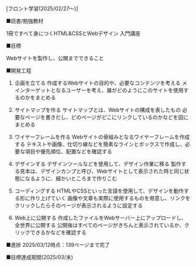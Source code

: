 [フロント学習(2025/02/27～)]

■読書/勉強教材

1冊ですべて身につくHTML&CSSとWebデザイン 入門講座

■目標

Webサイトを製作し、公開までできること

■開発工程
1. 企画を立てる
作成するWebサイトの目的や、必要なコンテンツを考える
メインターゲットとなるユーザーを考え、誰がどのようにこのサイトを使用するのかをまとめる

2. サイトマップを作る
サイトマップとは、Webサイトの構成を表したもの
必要なページを書きだし、どのページがどこにリンクしているのかなどを図にまとめる

3. ワイヤーフレームを作る
Webサイトの骨組みとなるワイヤーフレームを作成する
テキストや画像、仕切り線などを簡素なラインとボックスで作成し、必要な項目や優先順位、配置などを確認する

4. デザインする
デザインツールなどを使用して、デザイン作業に移る
製作する見本は、デザインカンプと呼び、Webサイトとして表示された時と同じ状態になるように、細かいところまで作りこむ

5. コーディングする
HTMLやCSSといった言語を使用して、デザインを動作する形に作り上げていく
画像や文章も実際に使用するものを用意し、リンクをクリックしたらそのページが表示されるように設定する

6. Web上に公開する
作成したファイルをWebサーバー上にアップロードし、全世界に公開する
公開後はすべてのページがきちんと表示されているか、クリックできるかなどを確認する

■進捗
2025/03/12時点：139ページまで完了

■目標達成期間(2025/03/末)
